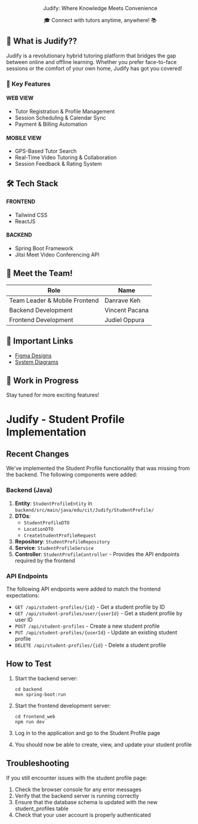 <div align="center">
Judify: Where Knowledge Meets Convenience

🎓 Connect with tutors anytime, anywhere! 📚
</div>

## 🌟 What is Judify??

Judify is a revolutionary hybrid tutoring platform that bridges the gap between online and offline learning. Whether you prefer face-to-face sessions or the comfort of your own home, Judify has got you covered!

### 🚀 Key Features
#### WEB VIEW
- Tutor Registration & Profile Management
- Session Scheduling & Calendar Sync
- Payment & Billing Automation

#### MOBILE VIEW
-  GPS-Based Tutor Search
-  Real-Time Video Tutoring & Collaboration
-  Session Feedback & Rating System

## 🛠️ Tech Stack
#### FRONTEND
- Tailwind CSS
- ReactJS

#### BACKEND
- Spring Boot Framework
- Jitsi Meet Video Conferencing API

## 👥 Meet the Team!

| Role | Name |
|------|------|
| Team Leader & Mobile Frontend | Danrave Keh |
| Backend Development | Vincent Pacana |
| Frontend Development | Judiel Oppura |

## 🔗 Important Links

- [Figma Designs](your-figma-link-here)
- [System Diagrams](your-diagrams-link-here)

## 🚧 Work in Progress

Stay tuned for more exciting features!

# Judify - Student Profile Implementation

## Recent Changes

We've implemented the Student Profile functionality that was missing from the backend. The following components were added:

### Backend (Java)

1. **Entity**: `StudentProfileEntity` in `backend/src/main/java/edu/cit/Judify/StudentProfile/`
2. **DTOs**: 
   - `StudentProfileDTO`
   - `LocationDTO`
   - `CreateStudentProfileRequest`
3. **Repository**: `StudentProfileRepository` 
4. **Service**: `StudentProfileService`
5. **Controller**: `StudentProfileController` - Provides the API endpoints required by the frontend

### API Endpoints

The following API endpoints were added to match the frontend expectations:

- `GET /api/student-profiles/{id}` - Get a student profile by ID
- `GET /api/student-profiles/user/{userId}` - Get a student profile by user ID
- `POST /api/student-profiles` - Create a new student profile
- `PUT /api/student-profiles/{userId}` - Update an existing student profile
- `DELETE /api/student-profiles/{id}` - Delete a student profile

## How to Test

1. Start the backend server:
   ```
   cd backend
   mvn spring-boot:run
   ```

2. Start the frontend development server:
   ```
   cd frontend_web
   npm run dev
   ```

3. Log in to the application and go to the Student Profile page
4. You should now be able to create, view, and update your student profile

## Troubleshooting

If you still encounter issues with the student profile page:

1. Check the browser console for any error messages
2. Verify that the backend server is running correctly
3. Ensure that the database schema is updated with the new student_profiles table
4. Check that your user account is properly authenticated

<div align="center">
</div>